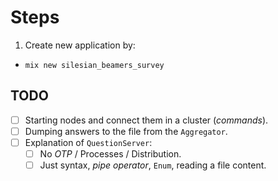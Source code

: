 # Steps

1. Create new application by:
  - `mix new silesian_beamers_survey`

## TODO

- [ ] Starting nodes and connect them in a cluster (*commands*).
- [ ] Dumping answers to the file from the `Aggregator`.
- [ ] Explanation of `QuestionServer`:
  - [ ] No *OTP* / Processes / Distribution.
  - [ ] Just syntax, *pipe operator*, `Enum`, reading a file content.
